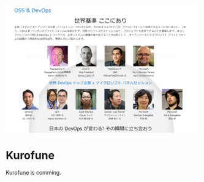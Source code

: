 ![](https://raw.githubusercontent.com/TsuyoshiUshio/Kurofune/master/img/kurofune.png)

# Kurofune

Kurofune is comming.

